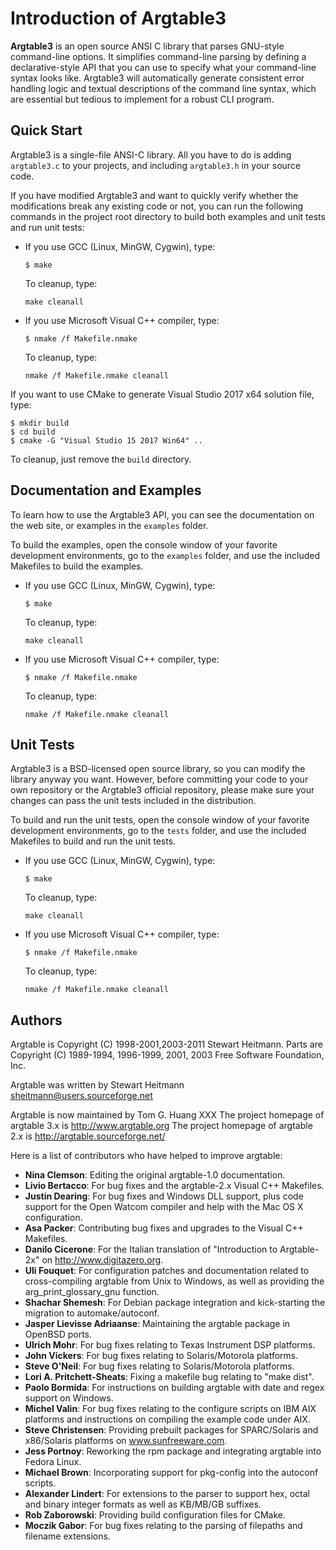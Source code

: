 
Introduction of Argtable3
=========================

**Argtable3** is an open source ANSI C library that parses GNU-style command-line
options. It simplifies command-line parsing by defining a declarative-style API
that you can use to specify what your command-line syntax looks like. Argtable3
will automatically generate consistent error handling logic and textual
descriptions of the command line syntax, which are essential but tedious to
implement for a robust CLI program.


Quick Start
-----------

Argtable3 is a single-file ANSI-C library. All you have to do is adding
`argtable3.c` to your projects, and including `argtable3.h` in your source code.

If you have modified Argtable3 and want to quickly verify whether the
modifications break any existing code or not, you can run the following commands
in the project root directory to build both examples and unit tests and run unit
tests:

* If you use GCC (Linux, MinGW, Cygwin), type:

  ```
  $ make
  ```

  To cleanup, type:
  
  ```
  make cleanall
  ```

* If you use Microsoft Visual C++ compiler, type:

  ```
  $ nmake /f Makefile.nmake
  ```

  To cleanup, type:
  
  ```
  nmake /f Makefile.nmake cleanall
  ```

If you want to use CMake to generate Visual Studio 2017 x64 solution file, type:

```
$ mkdir build
$ cd build
$ cmake -G "Visual Studio 15 2017 Win64" ..
```
  
To cleanup, just remove the `build` directory.


Documentation and Examples
--------------------------

To learn how to use the Argtable3 API, you can see the documentation on the web
site, or examples in the `examples` folder.

To build the examples, open the console window of your favorite development
environments, go to the `examples` folder, and use the included Makefiles to build
the examples.

* If you use GCC (Linux, MinGW, Cygwin), type:

  ```
  $ make
  ```

  To cleanup, type:
  
  ```
  make cleanall
  ```


* If you use Microsoft Visual C++ compiler, type:

  ```
  $ nmake /f Makefile.nmake
  ```

  To cleanup, type:
  
  ```
  nmake /f Makefile.nmake cleanall
  ```
  

Unit Tests
----------

Argtable3 is a BSD-licensed open source library, so you can modify the library
anyway you want. However, before committing your code to your own repository or
the Argtable3 official repository, please make sure your changes can pass the
unit tests included in the distribution.

To build and run the unit tests, open the console window of your favorite
development environments, go to the `tests` folder, and use the included Makefiles
to build and run the unit tests.

* If you use GCC (Linux, MinGW, Cygwin), type:

  ```
  $ make
  ```

  To cleanup, type:
  
  ```
  make cleanall
  ```


* If you use Microsoft Visual C++ compiler, type:

  ```
  $ nmake /f Makefile.nmake
  ```

  To cleanup, type:
  
  ```
  nmake /f Makefile.nmake cleanall
  ```
  

Authors
-------

Argtable is Copyright (C) 1998-2001,2003-2011 Stewart Heitmann.
Parts are Copyright (C) 1989-1994, 1996-1999, 2001, 2003
  Free Software Foundation, Inc.

Argtable was written by Stewart Heitmann <sheitmann@users.sourceforge.net>

Argtable is now maintained by Tom G. Huang XXX
The project homepage of argtable 3.x is http://www.argtable.org
The project homepage of argtable 2.x is http://argtable.sourceforge.net/

Here is a list of contributors who have helped to improve argtable:

- **Nina Clemson**: Editing the original argtable-1.0 documentation.
- **Livio Bertacco**: For bug fixes and the argtable-2.x Visual C++ Makefiles.                              
- **Justin Dearing**: For bug fixes and Windows DLL support, plus code support for the Open Watcom compiler and help with the Mac OS X configuration.
- **Asa Packer**: Contributing bug fixes and upgrades to the Visual C++ Makefiles.
- **Danilo Cicerone**: For the Italian translation of "Introduction to Argtable-2x" on http://www.digitazero.org.
- **Uli Fouquet**: For configuration patches and documentation related to cross-compiling argtable from Unix to Windows, as well as providing the arg_print_glossary_gnu function.
- **Shachar Shemesh**: For Debian package integration and kick-starting the migration to automake/autoconf.
- **Jasper Lievisse Adriaanse**:  Maintaining the argtable package in OpenBSD ports.
- **Ulrich Mohr**: For bug fixes relating to Texas Instrument DSP platforms.
- **John Vickers**: For bug fixes relating to Solaris/Motorola platforms.
- **Steve O'Neil**: For bug fixes relating to Solaris/Motorola platforms.
- **Lori A. Pritchett-Sheats**: Fixing a makefile bug relating to "make dist".
- **Paolo Bormida**: For instructions on building argtable with date and regex support on Windows.
- **Michel Valin**: For bug fixes relating to the configure scripts on IBM AIX platforms and instructions on compiling the example code under AIX.
- **Steve Christensen**: Providing prebuilt packages for SPARC/Solaris and x86/Solaris platforms on www.sunfreeware.com.
- **Jess Portnoy**: Reworking the rpm package and integrating argtable into Fedora Linux.
- **Michael Brown**: Incorporating support for pkg-config into the autoconf scripts.
- **Alexander Lindert**: For extensions to the parser to support hex, octal and binary integer formats as well as KB/MB/GB suffixes.
- **Rob Zaborowski**: Providing build configuration files for CMake.
- **Moczik Gabor**: For bug fixes relating to the parsing of filepaths and filename extensions.
